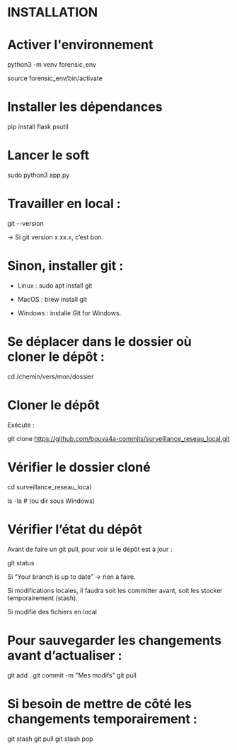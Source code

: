 # INSTALLATION

# Activer l'environnement

python3 -m venv forensic_env

source forensic_env/bin/activate

# Installer les dépendances
pip install flask psutil

# Lancer le soft
sudo python3 app.py         



##
##

# Travailler en local : 

git --version

-> Si git version x.xx.x, c’est bon.

# Sinon, installer git :

* Linux : sudo apt install git

* MacOS : brew install git
  
* Windows : installe Git for Windows.

# Se déplacer dans le dossier où cloner le dépôt :

cd /chemin/vers/mon/dossier

# Cloner le dépôt

Exécute :

git clone https://github.com/bouya4a-commits/surveillance_reseau_local.git

# Vérifier le dossier cloné

cd surveillance_reseau_local

ls -la   # (ou dir sous Windows)



# Vérifier l’état du dépôt

Avant de faire un git pull, pour voir si le dépôt est à jour :

git status

Si “Your branch is up to date” → rien à faire.

Si modifications locales, il faudra soit les committer avant, soit les stocker temporairement (stash).

Si modifié des fichiers en local

# Pour sauvegarder les changements avant d’actualiser :

git add .
git commit -m "Mes modifs"
git pull


# Si besoin de mettre de côté les changements temporairement :

git stash
git pull
git stash pop
